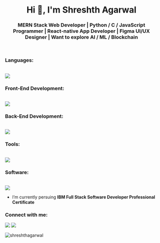 <h1 align="center">Hi 👋, I'm Shreshth Agarwal</h1>
<h3 align="center">MERN Stack Web Developer | Python / C / JavaScript Programmer | React-native App Developer | Figma UI/UX Designer | Want to explore AI / ML / Blockchain</h3>
<br>

<h3 align="left">Languages:</h3>
<br>
<a href="https://skillicons.dev">
    <img src="https://skillicons.dev/icons?i=py,js,c" />
  </a>
<br>

<h3 align="left">Front-End Development:</h3>
<br>
<a href="https://skillicons.dev">
    <img src="https://skillicons.dev/icons?i=html,css,tailwind,bootstrap,react,materialui,sass" />
  </a>
<br>

<h3 align="left">Back-End Development:</h3>
<br>
<a href="https://skillicons.dev">
    <img src="https://skillicons.dev/icons?i=nodejs,mongodb,express,redux" />
  </a>
<br>

<h3 align="left">Tools:</h3>
<br>
<a href="https://skillicons.dev">
    <img src="https://skillicons.dev/icons?i=npm,vite,babel,webpack,git" />
  </a>
<br>

<h3 align="left">Software:</h3>
<br>
<a href="https://skillicons.dev">
    <img src="https://skillicons.dev/icons?i=github,vscode,figma,postman,debian,arduino,notion" />
  </a>
<br>

- I’m currently persuing **IBM Full Stack Software Developer Professional Certificate**

<h3 align="left">Connect with me:</h3>
<p align="left">
<a href="https://linkedin.com/in/shreshthagarwal" target="blank"><img src="https://skillicons.dev/icons?i=linkedin" /></a>
    <a href="https://www.instagram.com/shreshth_agarwal/" target="blank"><img src="https://skillicons.dev/icons?i=instagram" /></a>
</p>



<p><img align="left" src="https://github-readme-stats.vercel.app/api/top-langs?username=shreshthagarwal&show_icons=true&locale=en&theme=dark" alt="shreshthagarwal" /></p>
